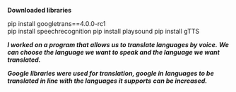 **Downloaded libraries**

pip install googletrans==4.0.0-rc1     
pip install speechrecognition
pip install playsound
pip install gTTS


***I worked on a program that allows us to translate languages by voice.***
***We can choose the language we want to speak and the language we want translated.***

***Google libraries were used for translation, google in***
***languages to be translated in line with the languages it supports*** 
***can be increased.***
